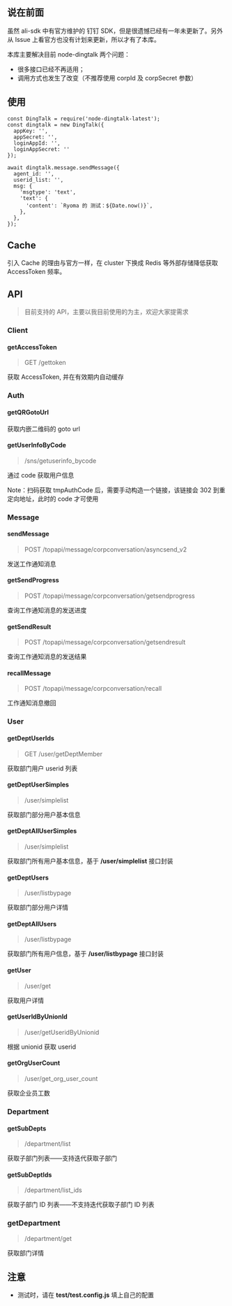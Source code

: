 ## 说在前面
虽然 ali-sdk 中有官方维护的 钉钉 SDK，但是很遗憾已经有一年未更新了。另外从 Issue 上看官方也没有计划来更新，所以才有了本库。

本库主要解决目前 node-dingtalk 两个问题：
- 很多接口已经不再适用；
- 调用方式也发生了改变（不推荐使用 corpId 及 corpSecret 参数）

## 使用

```
const DingTalk = require('node-dingtalk-latest');
const dingtalk = new DingTalk({
  appKey: '',
  appSecret: '',
  loginAppId: '',
  loginAppSecret: ''
});

await dingtalk.message.sendMessage({
  agent_id: '',
  userid_list: '',
  msg: {
    'msgtype': 'text',
    'text': {
      'content': `Ryoma 的 测试：${Date.now()}`,
    },
  },
});
```

## Cache
引入 Cache 的理由与官方一样，在 cluster 下换成 Redis 等外部存储降低获取 AccessToken 频率。

## API

> 目前支持的 API，主要以我目前使用的为主，欢迎大家提需求

### Client
#### getAccessToken
> GET /gettoken

获取 AccessToken, 并在有效期内自动缓存

### Auth

#### getQRGotoUrl

获取内嵌二维码的 goto url

#### getUserInfoByCode

> /sns/getuserinfo_bycode

通过 code 获取用户信息

Note：扫码获取 tmpAuthCode 后，需要手动构造一个链接，该链接会 302 到重定向地址，此时的 code 才可使用

### Message
#### sendMessage
> POST /topapi/message/corpconversation/asyncsend_v2

发送工作通知消息

#### getSendProgress
> POST /topapi/message/corpconversation/getsendprogress

查询工作通知消息的发送进度

#### getSendResult
> POST /topapi/message/corpconversation/getsendresult

查询工作通知消息的发送结果

#### recallMessage
> POST /topapi/message/corpconversation/recall

工作通知消息撤回

### User

#### getDeptUserIds

> GET /user/getDeptMember

获取部门用户 userid 列表

#### getDeptUserSimples

> /user/simplelist

获取部门部分用户基本信息

#### getDeptAllUserSimples

> /user/simplelist

获取部门所有用户基本信息，基于 **/user/simplelist** 接口封装

#### getDeptUsers

> /user/listbypage

获取部门部分用户详情

#### getDeptAllUsers

> /user/listbypage

获取部门所有用户信息，基于 **/user/listbypage** 接口封装

#### getUser

> /user/get

获取用户详情

#### getUserIdByUnionId

> /user/getUseridByUnionid

根据 unionid 获取 userid

#### getOrgUserCount

> /user/get_org_user_count

获取企业员工数

### Department

#### getSubDepts

> /department/list

获取子部门列表——支持迭代获取子部门

#### getSubDeptIds

> /department/list_ids

获取子部门 ID  列表——不支持迭代获取子部门 ID 列表

### getDepartment

> /department/get

获取部门详情

## 注意
- 测试时，请在 **test/test.config.js** 填上自己的配置